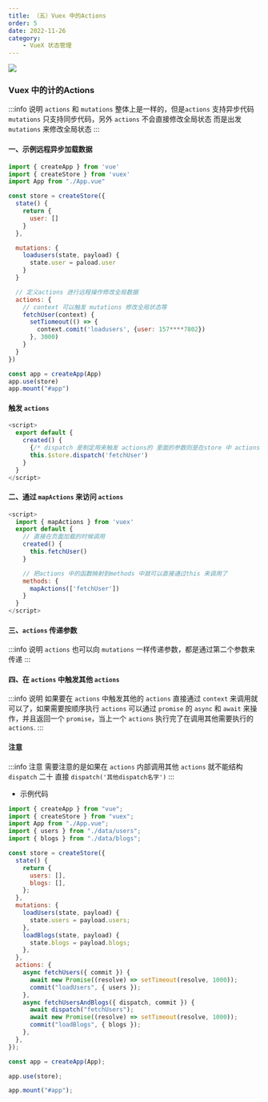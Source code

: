 ```yaml
---
title: （五）Vuex 中的Actions
order: 5
date: 2022-11-26
category:
    - VueX 状态管理
---
```


![](https://image.zswei.xyz/img/202211261221957.png)

### Vuex 中的计的Actions
:::info 说明
`actions` 和 `mutations`  整体上是一样的，但是`actions` 支持异步代码 `mutations` 只支持同步代码，另外 `actions` 不会直接修改全局状态 而是出发 `mutations` 来修改全局状态
:::

#### 一、示例远程异步加载数据
```js
import { createApp } from 'vue'
import { createStore } from 'vuex'
import App from "./App.vue"

const store = createStore({
  state() {
    return {
      user: []
    }
  },

  mutations: {
    loadusers(state, payload) {
      state.user = paload.user
    }
  }

  // 定义actions 进行远程操作修改全局数据
  actions: {
    // context 可以触发 mutations 修改全局状态等
    fetchUser(context) {
      setTiomeout(() => {
        context.comit('loadusers', {user: 157****7802})
      }, 3000)
    }
  }
})

const app = createApp(App)
app.use(store)
app.mount("#app")
```

#### 触发 `actions`
```js
<script>
  export default {
    created() {
      {/* dispatch 是制定用来触发 actions的 里面的参数则是在store 中 actions 中定义的函数名字 */}
      this.$store.dispatch('fetchUser')
    }
  }
</script>
```


#### 二、通过 `mapActions` 来访问 `actions`
```js
<script>
  import { mapActions } from 'vuex'
  export default {
    // 直接在页面加载的时候调用
    created() {
      this.fetchUser()
    }

    // 把actions 中的函数映射到methods 中就可以直接通过this 来调用了
    methods: {
      mapActions(['fetchUser'])
    }
  }
</script>
```


#### 三、`actions` 传递参数
:::info 说明
`actions` 也可以向 `mutations` 一样传递参数，都是通过第二个参数来传递
:::


#### 四、在 `actions` 中触发其他 `actions` 
:::info 说明
如果要在 `actions` 中触发其他的 `actions` 直接通过 `context` 来调用就可以了，如果需要按顺序执行 `actions` 可以通过 `promise` 的 `async` 和 `await` 来操作，并且返回一个 `promise`，当上一个 `actions` 执行完了在调用其他需要执行的 `actions`.
:::
#### 注意
:::info 注意
需要注意的是如果在 `actions` 内部调用其他 `actions` 就不能结构 `dispatch` 二十 直接 `dispatch('其他dispatch名字')`
:::

- 示例代码
```js
import { createApp } from "vue";
import { createStore } from "vuex";
import App from "./App.vue";
import { users } from "./data/users";
import { blogs } from "./data/blogs";

const store = createStore({
  state() {
    return {
      users: [],
      blogs: [],
    };
  },
  mutations: {
    loadUsers(state, payload) {
      state.users = payload.users;
    },
    loadBlogs(state, payload) {
      state.blogs = payload.blogs;
    },
  },
  actions: {
    async fetchUsers({ commit }) {
      await new Promise((resolve) => setTimeout(resolve, 1000));
      commit("loadUsers", { users });
    },
    async fetchUsersAndBlogs({ dispatch, commit }) {
      await dispatch("fetchUsers");
      await new Promise((resolve) => setTimeout(resolve, 1000));
      commit("loadBlogs", { blogs });
    },
  },
});

const app = createApp(App);

app.use(store);

app.mount("#app");

```